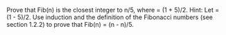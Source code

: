 Prove that Fib(n) is the closest integer to n/5, where  = (1 + 5)/2. Hint: Let  = (1 - 5)/2. Use induction and the definition of the Fibonacci numbers (see section 1.2.2) to prove that Fib(n) = (n - n)/5.

